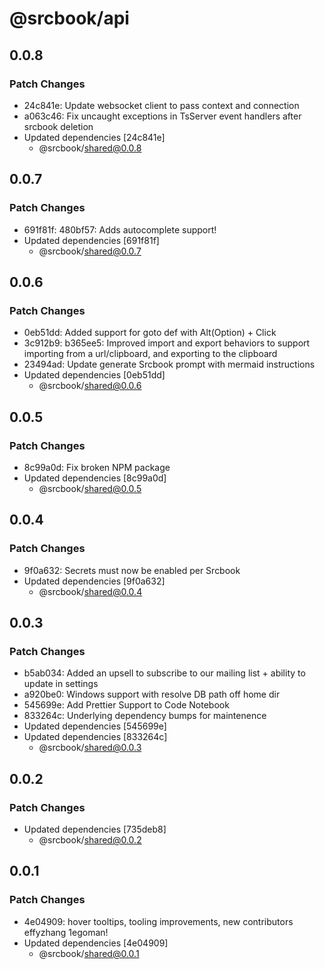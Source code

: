 # @srcbook/api

## 0.0.8

### Patch Changes

- 24c841e: Update websocket client to pass context and connection
- a063c46: Fix uncaught exceptions in TsServer event handlers after srcbook deletion
- Updated dependencies [24c841e]
  - @srcbook/shared@0.0.8

## 0.0.7

### Patch Changes

- 691f81f: 480bf57: Adds autocomplete support!
- Updated dependencies [691f81f]
  - @srcbook/shared@0.0.7

## 0.0.6

### Patch Changes

- 0eb51dd: Added support for goto def with Alt(Option) + Click
- 3c912b9: b365ee5: Improved import and export behaviors to support importing from a url/clipboard, and exporting to the clipboard
- 23494ad: Update generate Srcbook prompt with mermaid instructions
- Updated dependencies [0eb51dd]
  - @srcbook/shared@0.0.6

## 0.0.5

### Patch Changes

- 8c99a0d: Fix broken NPM package
- Updated dependencies [8c99a0d]
  - @srcbook/shared@0.0.5

## 0.0.4

### Patch Changes

- 9f0a632: Secrets must now be enabled per Srcbook
- Updated dependencies [9f0a632]
  - @srcbook/shared@0.0.4

## 0.0.3

### Patch Changes

- b5ab034: Added an upsell to subscribe to our mailing list + ability to update in settings
- a920be0: Windows support with resolve DB path off home dir
- 545699e: Add Prettier Support to Code Notebook
- 833264c: Underlying dependency bumps for maintenence
- Updated dependencies [545699e]
- Updated dependencies [833264c]
  - @srcbook/shared@0.0.3

## 0.0.2

### Patch Changes

- Updated dependencies [735deb8]
  - @srcbook/shared@0.0.2

## 0.0.1

### Patch Changes

- 4e04909: hover tooltips, tooling improvements, new contributors effyzhang 1egoman!
- Updated dependencies [4e04909]
  - @srcbook/shared@0.0.1
